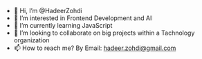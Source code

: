 - 👋 Hi, I’m @HadeerZohdi
- 👀 I’m interested in Frontend Development and AI
- 🌱 I’m currently learning JavaScript
- 💞️ I’m looking to collaborate on big projects within a Tachnology organization
- 📫 How to reach me? By Email: hadeer.zohdi@gmail.com

<!---
HadeerZohdi/HadeerZohdi is a ✨ special ✨ repository because its `README.md` (this file) appears on your GitHub profile.
You can click the Preview link to take a look at your changes.
--->
